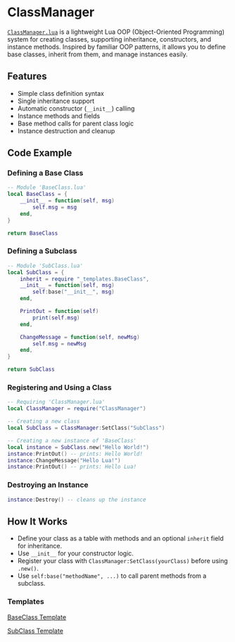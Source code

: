 # ClassManager

<code><a href="ClassManager.lua">ClassManager.lua</a></code> is a lightweight Lua OOP (Object-Oriented Programming) system for creating classes, supporting inheritance, constructors, and instance methods. Inspired by familiar OOP patterns, it allows you to define base classes, inherit from them, and manage instances easily.

## Features
- Simple class definition syntax
- Single inheritance support
- Automatic constructor (`__init__`) calling
- Instance methods and fields
- Base method calls for parent class logic
- Instance destruction and cleanup

## Code Example

### Defining a Base Class
```lua
-- Module 'BaseClass.lua'
local BaseClass = {
    __init__ = function(self, msg)
        self.msg = msg
    end,
}

return BaseClass
```

### Defining a Subclass
```lua
-- Module 'SubClass.lua'
local SubClass = {
    inherit = require "_templates.BaseClass",
    __init__ = function(self, msg)
        self:base("__init__", msg)
    end,

    PrintOut = function(self)
        print(self.msg)
    end,

    ChangeMessage = function(self, newMsg)
        self.msg = newMsg
    end,
}

return SubClass
```

### Registering and Using a Class
```lua
-- Requiring 'ClassManager.lua'
local ClassManager = require("ClassManager")

-- Creating a new class
local SubClass = ClassManager:SetClass("SubClass")

-- Creating a new instance of 'BaseClass'
local instance = SubClass.new("Hello World!")
instance:PrintOut() -- prints: Hello World!
instance:ChangeMessage("Hello Lua!")
instance:PrintOut() -- prints: Hello Lua!
```

### Destroying an Instance
```lua
instance:Destroy() -- cleans up the instance
```

## How It Works
- Define your class as a table with methods and an optional `inherit` field for inheritance.
- Use `__init__` for your constructor logic.
- Register your class with `ClassManager:SetClass(yourClass)` before using `.new()`.
- Use `self:base("methodName", ...)` to call parent methods from a subclass.

### Templates
<a href="_templates/BaseClass.lua">BaseClass Template<a>

<a href="_templates/SubClass.lua">SubClass Template<a>
